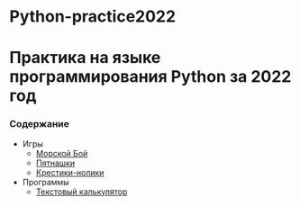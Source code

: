 # Python-practice2022

# Практика на языке программирования Python за 2022 год

### Содержание
* Игры
  + [Морской Бой](https://github.com/medwejonok/Python-practice2022/tree/main/Игры/Морской%20бой)
  + [Пятнашки](https://github.com/medwejonok/Python-practice2022/tree/main/Игры/Пятнашки)
  + [Крестики-нолики](https://github.com/medwejonok/Python-practice2022/tree/main/Игры/Крестики-нолик)
* Программы
  + [Текстовый калькулятор](https://github.com/medwejonok/Python-practice2022/tree/main/Calculator)
